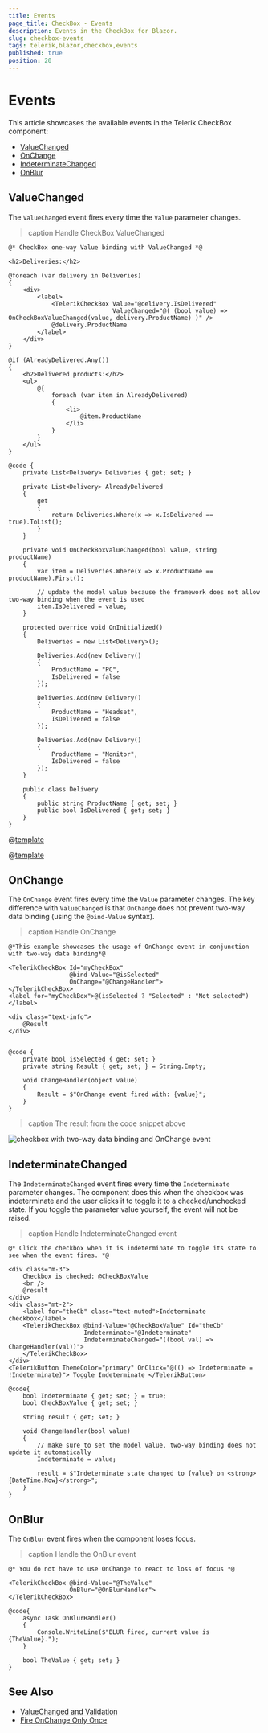 ```yaml
---
title: Events
page_title: CheckBox - Events
description: Events in the CheckBox for Blazor.
slug: checkbox-events
tags: telerik,blazor,checkbox,events
published: true
position: 20
---
```


# Events

This article showcases the available events in the Telerik CheckBox component:

* [ValueChanged](#valuechanged)
* [OnChange](#onchange)
* [IndeterminateChanged](#indeterminatechanged)
* [OnBlur](#onblur)

## ValueChanged

The `ValueChanged` event fires every time the `Value` parameter changes.

>caption Handle CheckBox ValueChanged

````RAZOR
@* CheckBox one-way Value binding with ValueChanged *@

<h2>Deliveries:</h2>

@foreach (var delivery in Deliveries)
{
    <div>
        <label>
            <TelerikCheckBox Value="@delivery.IsDelivered"
                             ValueChanged="@( (bool value) => OnCheckBoxValueChanged(value, delivery.ProductName) )" />
            @delivery.ProductName
        </label>
    </div>
}

@if (AlreadyDelivered.Any())
{
    <h2>Delivered products:</h2>
    <ul>
        @{
            foreach (var item in AlreadyDelivered)
            {
                <li>
                    @item.ProductName
                </li>
            }
        }
    </ul>
}

@code {
    private List<Delivery> Deliveries { get; set; }

    private List<Delivery> AlreadyDelivered
    {
        get
        {
            return Deliveries.Where(x => x.IsDelivered == true).ToList();
        }
    }

    private void OnCheckBoxValueChanged(bool value, string productName)
    {
        var item = Deliveries.Where(x => x.ProductName == productName).First();

        // update the model value because the framework does not allow two-way binding when the event is used
        item.IsDelivered = value;
    }

    protected override void OnInitialized()
    {
        Deliveries = new List<Delivery>();

        Deliveries.Add(new Delivery()
        {
            ProductName = "PC",
            IsDelivered = false
        });

        Deliveries.Add(new Delivery()
        {
            ProductName = "Headset",
            IsDelivered = false
        });

        Deliveries.Add(new Delivery()
        {
            ProductName = "Monitor",
            IsDelivered = false
        });
    }

    public class Delivery
    {
        public string ProductName { get; set; }
        public bool IsDelivered { get; set; }
    }
}
````

@[template](/_contentTemplates/common/general-info.md#event-callback-can-be-async)

@[template](/_contentTemplates/common/issues-and-warnings.md#valuechanged-lambda-required)

## OnChange

The `OnChange` event fires every time the `Value` parameter changes. The key difference with `ValueChanged` is that `OnChange` does not prevent two-way data binding (using the `@bind-Value` syntax).

>caption Handle OnChange

````RAZOR
@*This example showcases the usage of OnChange event in conjunction with two-way data binding*@

<TelerikCheckBox Id="myCheckBox"
                 @bind-Value="@isSelected"
                 OnChange="@ChangeHandler">
</TelerikCheckBox>
<label for="myCheckBox">@(isSelected ? "Selected" : "Not selected")</label>

<div class="text-info">
    @Result
</div>


@code {
    private bool isSelected { get; set; }
    private string Result { get; set; } = String.Empty;

    void ChangeHandler(object value)
    {
        Result = $"OnChange event fired with: {value}";
    }
}
````
>caption The result from the code snippet above

![checkbox with two-way data binding and OnChange event](images/checkbox-onchange.gif)

## IndeterminateChanged

The `IndeterminateChanged` event fires every time the `Indeterminate` parameter changes. The component does this when the checkbox was indeterminate and the user clicks it to toggle it to a checked/unchecked state. If you toggle the parameter value yourself, the event will not be raised.

>caption Handle IndeterminateChanged event

````RAZOR
@* Click the checkbox when it is indeterminate to toggle its state to see when the event fires. *@

<div class="m-3">
    Checkbox is checked: @CheckBoxValue
    <br />
    @result
</div>
<div class="mt-2">
    <label for="theCb" class="text-muted">Indeterminate checkbox</label>
    <TelerikCheckBox @bind-Value="@CheckBoxValue" Id="theCb"
                     Indeterminate="@Indeterminate"
                     IndeterminateChanged="((bool val) => ChangeHandler(val))">
    </TelerikCheckBox>
</div>
<TelerikButton ThemeColor="primary" OnClick="@(() => Indeterminate = !Indeterminate)"> Toggle Indeterminate </TelerikButton>

@code{
    bool Indeterminate { get; set; } = true;
    bool CheckBoxValue { get; set; }

    string result { get; set; }

    void ChangeHandler(bool value)
    {
        // make sure to set the model value, two-way binding does not update it automatically
        Indeterminate = value;

        result = $"Indeterminate state changed to {value} on <strong>{DateTime.Now}</strong>";
    }
}
````



## OnBlur

The `OnBlur` event fires when the component loses focus.

>caption Handle the OnBlur event

````RAZOR
@* You do not have to use OnChange to react to loss of focus *@

<TelerikCheckBox @bind-Value="@TheValue"
                 OnBlur="@OnBlurHandler">
</TelerikCheckBox>

@code{
    async Task OnBlurHandler()
    {
        Console.WriteLine($"BLUR fired, current value is {TheValue}.");
    }

    bool TheValue { get; set; }
}
````


## See Also

* [ValueChanged and Validation](slug:value-changed-validation-model)
* [Fire OnChange Only Once](slug:ddl-kb-onchange-fires-twice)

